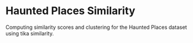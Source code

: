 # Haunted Places Similarity
Computing similarity scores and clustering for the Haunted Places dataset using tika similarity.

